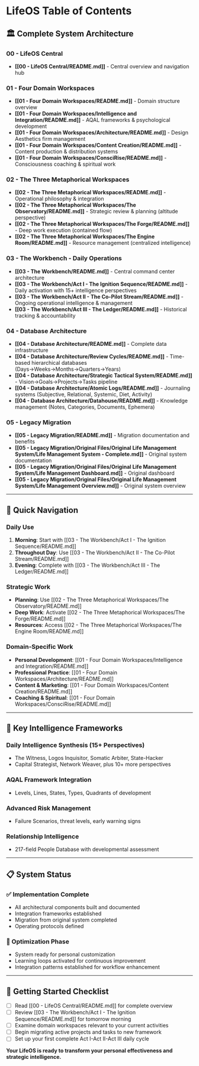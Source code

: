 # LifeOS Table of Contents

## 🏛️ Complete System Architecture

### 00 - LifeOS Central
- **[[00 - LifeOS Central/README.md]]** - Central overview and navigation hub

### 01 - Four Domain Workspaces
- **[[01 - Four Domain Workspaces/README.md]]** - Domain structure overview
- **[[01 - Four Domain Workspaces/Intelligence and Integration/README.md]]** - AQAL frameworks & psychological development
- **[[01 - Four Domain Workspaces/Architecture/README.md]]** - Design Aesthetics firm management
- **[[01 - Four Domain Workspaces/Content Creation/README.md]]** - Content production & distribution systems
- **[[01 - Four Domain Workspaces/ConsciRise/README.md]]** - Consciousness coaching & spiritual work

### 02 - The Three Metaphorical Workspaces
- **[[02 - The Three Metaphorical Workspaces/README.md]]** - Operational philosophy & integration
- **[[02 - The Three Metaphorical Workspaces/The Observatory/README.md]]** - Strategic review & planning (altitude perspective)
- **[[02 - The Three Metaphorical Workspaces/The Forge/README.md]]** - Deep work execution (contained flow)
- **[[02 - The Three Metaphorical Workspaces/The Engine Room/README.md]]** - Resource management (centralized intelligence)

### 03 - The Workbench - Daily Operations
- **[[03 - The Workbench/README.md]]** - Central command center architecture
- **[[03 - The Workbench/Act I - The Ignition Sequence/README.md]]** - Daily activation with 15+ intelligence perspectives
- **[[03 - The Workbench/Act II - The Co-Pilot Stream/README.md]]** - Ongoing operational intelligence & management
- **[[03 - The Workbench/Act III - The Ledger/README.md]]** - Historical tracking & accountability

### 04 - Database Architecture
- **[[04 - Database Architecture/README.md]]** - Complete data infrastructure
- **[[04 - Database Architecture/Review Cycles/README.md]]** - Time-based hierarchical databases (Days→Weeks→Months→Quarters→Years)
- **[[04 - Database Architecture/Strategic Tactical System/README.md]]** - Vision→Goals→Projects→Tasks pipeline
- **[[04 - Database Architecture/Atomic Logs/README.md]]** - Journaling systems (Subjective, Relational, Systemic, Diet, Activity)
- **[[04 - Database Architecture/Datahouse/README.md]]** - Knowledge management (Notes, Categories, Documents, Ephemera)

### 05 - Legacy Migration
- **[[05 - Legacy Migration/README.md]]** - Migration documentation and benefits
- **[[05 - Legacy Migration/Original Files/Original Life Management System/Life Management System - Complete.md]]** - Original system documentation
- **[[05 - Legacy Migration/Original Files/Original Life Management System/Life Management Dashboard.md]]** - Original dashboard
- **[[05 - Legacy Migration/Original Files/Original Life Management System/Life Management Overview.md]]** - Original system overview

---

## 🚀 Quick Navigation

### Daily Use
1. **Morning**: Start with [[03 - The Workbench/Act I - The Ignition Sequence/README.md]]
2. **Throughout Day**: Use [[03 - The Workbench/Act II - The Co-Pilot Stream/README.md]]
3. **Evening**: Complete with [[03 - The Workbench/Act III - The Ledger/README.md]]

### Strategic Work
- **Planning**: Use [[02 - The Three Metaphorical Workspaces/The Observatory/README.md]]
- **Deep Work**: Activate [[02 - The Three Metaphorical Workspaces/The Forge/README.md]]
- **Resources**: Access [[02 - The Three Metaphorical Workspaces/The Engine Room/README.md]]

### Domain-Specific Work
- **Personal Development**: [[01 - Four Domain Workspaces/Intelligence and Integration/README.md]]
- **Professional Practice**: [[01 - Four Domain Workspaces/Architecture/README.md]]
- **Content & Marketing**: [[01 - Four Domain Workspaces/Content Creation/README.md]]
- **Coaching & Spiritual**: [[01 - Four Domain Workspaces/ConsciRise/README.md]]

---

## 🧠 Key Intelligence Frameworks

### Daily Intelligence Synthesis (15+ Perspectives)
- The Witness, Logos Inquisitor, Somatic Arbiter, State-Hacker
- Capital Strategist, Network Weaver, plus 10+ more perspectives

### AQAL Framework Integration
- Levels, Lines, States, Types, Quadrants of development

### Advanced Risk Management
- Failure Scenarios, threat levels, early warning signs

### Relationship Intelligence
- 217-field People Database with developmental assessment

---

## 📋 System Status

### ✅ Implementation Complete
- All architectural components built and documented
- Integration frameworks established
- Migration from original system completed
- Operating protocols defined

### 🔄 Optimization Phase
- System ready for personal customization
- Learning loops activated for continuous improvement
- Integration patterns established for workflow enhancement

---

## 🎯 Getting Started Checklist

- [ ] Read [[00 - LifeOS Central/README.md]] for complete overview
- [ ] Review [[03 - The Workbench/Act I - The Ignition Sequence/README.md]] for tomorrow morning
- [ ] Examine domain workspaces relevant to your current activities
- [ ] Begin migrating active projects and tasks to new framework
- [ ] Set up your first complete Act I-Act II-Act III daily cycle

**Your LifeOS is ready to transform your personal effectiveness and strategic intelligence.**